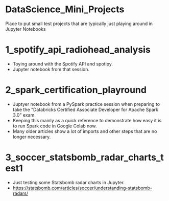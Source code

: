 # DataScience_Mini_Projects
Place to put small test projects that are typically just playing around in Jupyter Notebooks

# 1_spotify_api_radiohead_analysis
- Toying around with the Spotify API and spotipy.
- Jupyter notebook from that session.

# 2_spark_certification_playround
- Juptyer notebook from a PySpark practice session when preparing to take the "Databricks Certified Associate Developer for Apache Spark 3.0" exam.
- Keeping this mainly as a quick reference to demonstrate how easy it is to run Spark code in Google Colab now. 
- Many older articles show a lot of imports and other steps that are no longer necessary.

# 3_soccer_statsbomb_radar_charts_test1
- Just testing some Statsbomb radar charts in Jupyter.
- https://statsbomb.com/articles/soccer/understanding-statsbomb-radars/
